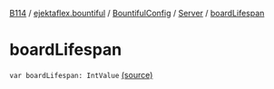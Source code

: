 [B114](../../../index.md) / [ejektaflex.bountiful](../../index.md) / [BountifulConfig](../index.md) / [Server](index.md) / [boardLifespan](./board-lifespan.md)

# boardLifespan

`var boardLifespan: IntValue` [(source)](https://github.com/ejektaflex/Bountiful/tree/develop/src/main/kotlin/ejektaflex/bountiful/BountifulConfig.kt#L35)